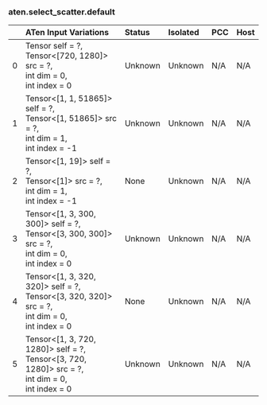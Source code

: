 ### aten.select_scatter.default
|    | ATen Input Variations                                                                                   | Status   | Isolated   | PCC   | Host   |
|---:|:--------------------------------------------------------------------------------------------------------|:---------|:-----------|:------|:-------|
|  0 | Tensor self = ?,<br>Tensor<[720, 1280]> src = ?,<br>int dim = 0,<br>int index = 0                       | Unknown  | Unknown    | N/A   | N/A    |
|  1 | Tensor<[1, 1, 51865]> self = ?,<br>Tensor<[1, 51865]> src = ?,<br>int dim = 1,<br>int index = -1        | Unknown  | Unknown    | N/A   | N/A    |
|  2 | Tensor<[1, 19]> self = ?,<br>Tensor<[1]> src = ?,<br>int dim = 1,<br>int index = -1                     | None     | Unknown    | N/A   | N/A    |
|  3 | Tensor<[1, 3, 300, 300]> self = ?,<br>Tensor<[3, 300, 300]> src = ?,<br>int dim = 0,<br>int index = 0   | Unknown  | Unknown    | N/A   | N/A    |
|  4 | Tensor<[1, 3, 320, 320]> self = ?,<br>Tensor<[3, 320, 320]> src = ?,<br>int dim = 0,<br>int index = 0   | None     | Unknown    | N/A   | N/A    |
|  5 | Tensor<[1, 3, 720, 1280]> self = ?,<br>Tensor<[3, 720, 1280]> src = ?,<br>int dim = 0,<br>int index = 0 | Unknown  | Unknown    | N/A   | N/A    |

